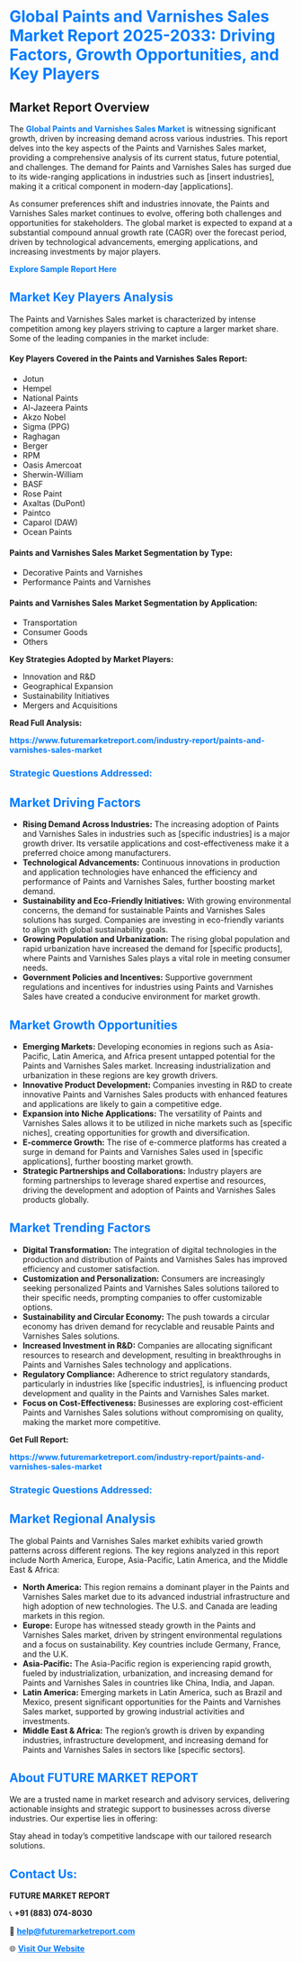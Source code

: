 <h1 style="color: #007BFF;">Global Paints and Varnishes Sales Market Report 2025-2033: Driving Factors, Growth Opportunities, and Key Players</h1>

<section id="overview">
<h2>Market Report Overview</h2>
<p>The <a href="https://www.futuremarketreport.com/industry-report/paints-and-varnishes-sales-market" style="color: #007BFF; text-decoration: none;"><strong>Global Paints and Varnishes Sales Market</strong></a> is witnessing significant growth, driven by increasing demand across various industries. This report delves into the key aspects of the Paints and Varnishes Sales market, providing a comprehensive analysis of its current status, future potential, and challenges. The demand for Paints and Varnishes Sales has surged due to its wide-ranging applications in industries such as [insert industries], making it a critical component in modern-day [applications].</p>
<p>As consumer preferences shift and industries innovate, the Paints and Varnishes Sales market continues to evolve, offering both challenges and opportunities for stakeholders. The global market is expected to expand at a substantial compound annual growth rate (CAGR) over the forecast period, driven by technological advancements, emerging applications, and increasing investments by major players.</p>
</section>

<section id="overview">
<p><a href="https://www.futuremarketreport.com/request-sample/reportId=109362" style="color: #007BFF; text-decoration: none;"><strong>Explore Sample Report Here</strong></a></p>
</section>

<section id="key-players">
<h2 style="color: #007BFF;">Market Key Players Analysis</h2>
<p>The Paints and Varnishes Sales market is characterized by intense competition among key players striving to capture a larger market share. Some of the leading companies in the market include:</p>
<h4>Key Players Covered in the Paints and Varnishes Sales Report:</h4>
<ul><li>Jotun</li><li>Hempel</li><li>National Paints</li><li>Al-Jazeera Paints</li><li>Akzo Nobel</li><li>Sigma (PPG)</li><li>Raghagan</li><li>Berger</li><li>RPM</li><li>Oasis Amercoat</li><li>Sherwin-William</li><li>BASF</li><li>Rose Paint</li><li>Axaltas (DuPont)</li><li>Paintco</li><li>Caparol (DAW)</li><li>Ocean Paints</li></ul>
<h4>Paints and Varnishes Sales Market Segmentation by Type:</h4>
<ul><li>Decorative Paints and Varnishes</li><li>Performance Paints and Varnishes</li></ul>

<h4>Paints and Varnishes Sales Market Segmentation by Application:</h4>
<ul><li>Transportation</li><li>Consumer Goods</li><li>Others</li></ul>
<p><strong>Key Strategies Adopted by Market Players:</strong></p>
<ul>
<li>Innovation and R&D</li>
<li>Geographical Expansion</li>
<li>Sustainability Initiatives</li>
<li>Mergers and Acquisitions</li>
</ul>
</section>

<section>
<p><strong>Read Full Analysis: </strong></p><a href="https://www.futuremarketreport.com/industry-report/paints-and-varnishes-sales-market" style="color: #007BFF; text-decoration: none;"><strong>https://www.futuremarketreport.com/industry-report/paints-and-varnishes-sales-market</strong></a>
<h3 style="color: #007BFF;">Strategic Questions Addressed:</h3>
</section>

<section id="driving-factors">
<h2 style="color: #007BFF;">Market Driving Factors</h2>
<ul>
<li><strong>Rising Demand Across Industries:</strong> The increasing adoption of Paints and Varnishes Sales in industries such as [specific industries] is a major growth driver. Its versatile applications and cost-effectiveness make it a preferred choice among manufacturers.</li>
<li><strong>Technological Advancements:</strong> Continuous innovations in production and application technologies have enhanced the efficiency and performance of Paints and Varnishes Sales, further boosting market demand.</li>
<li><strong>Sustainability and Eco-Friendly Initiatives:</strong> With growing environmental concerns, the demand for sustainable Paints and Varnishes Sales solutions has surged. Companies are investing in eco-friendly variants to align with global sustainability goals.</li>
<li><strong>Growing Population and Urbanization:</strong> The rising global population and rapid urbanization have increased the demand for [specific products], where Paints and Varnishes Sales plays a vital role in meeting consumer needs.</li>
<li><strong>Government Policies and Incentives:</strong> Supportive government regulations and incentives for industries using Paints and Varnishes Sales have created a conducive environment for market growth.</li>
</ul>
</section>

<section id="growth-opportunities">
<h2 style="color: #007BFF;">Market Growth Opportunities</h2>
<ul>
<li><strong>Emerging Markets:</strong> Developing economies in regions such as Asia-Pacific, Latin America, and Africa present untapped potential for the Paints and Varnishes Sales market. Increasing industrialization and urbanization in these regions are key growth drivers.</li>
<li><strong>Innovative Product Development:</strong> Companies investing in R&D to create innovative Paints and Varnishes Sales products with enhanced features and applications are likely to gain a competitive edge.</li>
<li><strong>Expansion into Niche Applications:</strong> The versatility of Paints and Varnishes Sales allows it to be utilized in niche markets such as [specific niches], creating opportunities for growth and diversification.</li>
<li><strong>E-commerce Growth:</strong> The rise of e-commerce platforms has created a surge in demand for Paints and Varnishes Sales used in [specific applications], further boosting market growth.</li>
<li><strong>Strategic Partnerships and Collaborations:</strong> Industry players are forming partnerships to leverage shared expertise and resources, driving the development and adoption of Paints and Varnishes Sales products globally.</li>
</ul>
</section>

<section id="trending-factors">
<h2 style="color: #007BFF;">Market Trending Factors</h2>
<ul>
<li><strong>Digital Transformation:</strong> The integration of digital technologies in the production and distribution of Paints and Varnishes Sales has improved efficiency and customer satisfaction.</li>
<li><strong>Customization and Personalization:</strong> Consumers are increasingly seeking personalized Paints and Varnishes Sales solutions tailored to their specific needs, prompting companies to offer customizable options.</li>
<li><strong>Sustainability and Circular Economy:</strong> The push towards a circular economy has driven demand for recyclable and reusable Paints and Varnishes Sales solutions.</li>
<li><strong>Increased Investment in R&D:</strong> Companies are allocating significant resources to research and development, resulting in breakthroughs in Paints and Varnishes Sales technology and applications.</li>
<li><strong>Regulatory Compliance:</strong> Adherence to strict regulatory standards, particularly in industries like [specific industries], is influencing product development and quality in the Paints and Varnishes Sales market.</li>
<li><strong>Focus on Cost-Effectiveness:</strong> Businesses are exploring cost-efficient Paints and Varnishes Sales solutions without compromising on quality, making the market more competitive.</li>
</ul>
</section>

<section>
<p><strong>Get Full Report: </strong></p><a href="https://www.futuremarketreport.com/industry-report/paints-and-varnishes-sales-market" style="color: #007BFF; text-decoration: none;"><strong>https://www.futuremarketreport.com/industry-report/paints-and-varnishes-sales-market</strong></a>
<h3 style="color: #007BFF;">Strategic Questions Addressed:</h3>
</section>


<section id="regional-analysis">
<h2 style="color: #007BFF;">Market Regional Analysis</h2>
<p>The global Paints and Varnishes Sales market exhibits varied growth patterns across different regions. The key regions analyzed in this report include North America, Europe, Asia-Pacific, Latin America, and the Middle East & Africa:</p>
<ul>
<li><strong>North America:</strong> This region remains a dominant player in the Paints and Varnishes Sales market due to its advanced industrial infrastructure and high adoption of new technologies. The U.S. and Canada are leading markets in this region.</li>
<li><strong>Europe:</strong> Europe has witnessed steady growth in the Paints and Varnishes Sales market, driven by stringent environmental regulations and a focus on sustainability. Key countries include Germany, France, and the U.K.</li>
<li><strong>Asia-Pacific:</strong> The Asia-Pacific region is experiencing rapid growth, fueled by industrialization, urbanization, and increasing demand for Paints and Varnishes Sales in countries like China, India, and Japan.</li>
<li><strong>Latin America:</strong> Emerging markets in Latin America, such as Brazil and Mexico, present significant opportunities for the Paints and Varnishes Sales market, supported by growing industrial activities and investments.</li>
<li><strong>Middle East & Africa:</strong> The region’s growth is driven by expanding industries, infrastructure development, and increasing demand for Paints and Varnishes Sales in sectors like [specific sectors].</li>
</ul>
</section>

<footer>
<h2 style="color: #007BFF;">About FUTURE MARKET REPORT</h2>
<p>We are a trusted name in market research and advisory services, delivering actionable insights and strategic support to businesses across diverse industries. Our expertise lies in offering:</p>

<p>Stay ahead in today’s competitive landscape with our tailored research solutions.</p>

<h2 style="color: #007BFF;">Contact Us:</h2>
<p><strong>FUTURE MARKET REPORT</strong></p>
<p>📞 <strong>+91 (883) 074-8030</strong></p>
<p>📧 <strong><a href="mailto:help@futuremarketreport.com" style="color: #007BFF;">help@futuremarketreport.com</a></strong></p>
<p>🌐 <strong><a href="https://www.futuremarketreport.com/" style="color: #007BFF;">Visit Our Website</a></strong></p>
</footer>